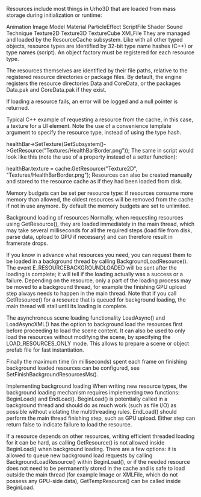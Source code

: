 Resources include most things in Urho3D that are loaded from mass storage during initialization or runtime:

Animation
Image
Model
Material
ParticleEffect
ScriptFile
Shader
Sound
Technique
Texture2D
Texture3D
TextureCube
XMLFile
They are managed and loaded by the ResourceCache subsystem. Like with all other typed objects, resource types are identified by 32-bit type name hashes (C++) or type names (script). An object factory must be registered for each resource type.

The resources themselves are identified by their file paths, relative to the registered resource directories or package files. By default, the engine registers the resource directories Data and CoreData, or the packages Data.pak and CoreData.pak if they exist.

If loading a resource fails, an error will be logged and a null pointer is returned.

Typical C++ example of requesting a resource from the cache, in this case, a texture for a UI element. Note the use of a convenience template argument to specify the resource type, instead of using the type hash.

healthBar->SetTexture(GetSubsystem<ResourceCache>()->GetResource<Texture2D>("Textures/HealthBarBorder.png"));
The same in script would look like this (note the use of a property instead of a setter function):

healthBar.texture = cache.GetResource("Texture2D", "Textures/HealthBarBorder.png");
Resources can also be created manually and stored to the resource cache as if they had been loaded from disk.

Memory budgets can be set per resource type: if resources consume more memory than allowed, the oldest resources will be removed from the cache if not in use anymore. By default the memory budgets are set to unlimited.

Background loading of resources
Normally, when requesting resources using GetResource(), they are loaded immediately in the main thread, which may take several milliseconds for all the required steps (load file from disk, parse data, upload to GPU if necessary) and can therefore result in framerate drops.

If you know in advance what resources you need, you can request them to be loaded in a background thread by calling BackgroundLoadResource(). The event E_RESOURCEBACKGROUNDLOADED will be sent after the loading is complete; it will tell if the loading actually was a success or a failure. Depending on the resource, only a part of the loading process may be moved to a background thread, for example the finishing GPU upload step always needs to happen in the main thread. Note that if you call GetResource() for a resource that is queued for background loading, the main thread will stall until its loading is complete.

The asynchronous scene loading functionality LoadAsync() and LoadAsyncXML() has the option to background load the resources first before proceeding to load the scene content. It can also be used to only load the resources without modifying the scene, by specifying the LOAD_RESOURCES_ONLY mode. This allows to prepare a scene or object prefab file for fast instantiation.

Finally the maximum time (in milliseconds) spent each frame on finishing background loaded resources can be configured, see SetFinishBackgroundResourcesMs().

Implementing background loading
When writing new resource types, the background loading mechanism requires implementing two functions: BeginLoad() and EndLoad(). BeginLoad() is potentially called in a background thread and should do as much work (such as file I/O) as possible without violating the multithreading rules. EndLoad() should perform the main thread finishing step, such as GPU upload. Either step can return false to indicate failure to load the resource.

If a resource depends on other resources, writing efficient threaded loading for it can be hard, as calling GetResource() is not allowed inside BeginLoad() when background loading. There are a few options: it is allowed to queue new background load requests by calling BackgroundLoadResource() within BeginLoad(), or if the needed resource does not need to be permanently stored in the cache and is safe to load outside the main thread (for example Image or XMLFile, which do not possess any GPU-side data), GetTempResource() can be called inside BeginLoad.